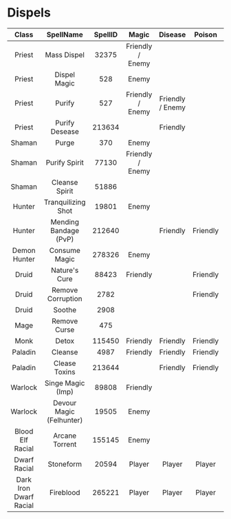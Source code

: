 # Dispels

| Class                     | SpellName                 | SpellID   | Magic             | Disease           | Poison           | Curse            | Enrage           | Bleed            |
|:-------------------------:|:-------------------------:|:---------:|:-----------------:|:-----------------:|:----------------:|:----------------:|:----------------:|:----------------:|
| Priest                    | Mass Dispel               | 32375     | Friendly / Enemy  |                   |                  |                  |                  |                  |
| Priest                    | Dispel Magic              | 528       | Enemy             |                   |                  |                  |                  |                  |
| Priest                    | Purify                    | 527       | Friendly / Enemy  | Friendly / Enemy  |                  |                  |                  |                  |
| Priest                    | Purify Desease            | 213634    |                   | Friendly          |                  |                  |                  |                  |
| Shaman                    | Purge                     | 370       | Enemy             |                   |                  |                  |                  |                  |
| Shaman                    | Purify Spirit             | 77130     | Friendly / Enemy  |                   |                  | Friendly / Enemy |                  |                  |
| Shaman                    | Cleanse Spirit            | 51886     |                   |                   |                  | Friendly         |                  |                  |
| Hunter                    | Tranquilizing Shot        | 19801     | Enemy             |                   |                  |                  | Enemy            |                  |
| Hunter                    | Mending Bandage (PvP)     | 212640    |                   | Friendly          | Friendly         |                  |                  | Friendly         |
| Demon Hunter              | Consume Magic             | 278326    | Enemy             |                   |                  |                  |                  |                  |
| Druid                     | Nature's Cure             | 88423     | Friendly          |                   | Friendly         | Friendly         |                  |                  |
| Druid                     | Remove Corruption         | 2782      |                   |                   | Friendly         | Friendly         |                  |                  |
| Druid                     | Soothe                    | 2908      |                   |                   |                  |                  | Enemy            |                  |
| Mage                      | Remove Curse              | 475       |                   |                   |                  | Friendly         |                  |                  |
| Monk                      | Detox                     | 115450    | Friendly          | Friendly          | Friendly         |                  |                  |                  |
| Paladin                   | Cleanse                   | 4987      | Friendly          | Friendly          | Friendly         |                  |                  |                  |
| Paladin                   | Clease Toxins             | 213644    |                   | Friendly          | Friendly         |                  |                  |                  |
| Warlock                   | Singe Magic (Imp)         | 89808     | Friendly          |                   |                  |                  |                  |                  |
| Warlock                   | Devour Magic (Felhunter)  | 19505     | Enemy             |                   |                  |                  |                  |                  |
| Blood Elf Racial          | Arcane Torrent            | 155145    | Enemy             |                   |                  |                  |                  |                  |
| Dwarf Racial              | Stoneform                 | 20594     | Player            | Player            | Player           | Player           |                  | Player           |
| Dark Iron Dwarf Racial    | Fireblood                 | 265221    | Player            | Player            | Player           | Player           |                  | Player           |
